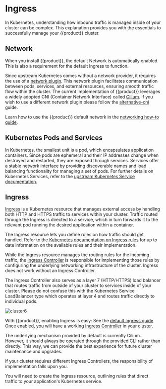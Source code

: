 # Ingress

In Kubernetes, understanding how inbound traffic is managed inside of your
cluster can be complex.
This explanation provides you with the essentials
to successfully manage your {{product}} cluster.

## Network

When you install {{product}}, the default Network is automatically enabled.
This is also a requirement for the default Ingress to function.

Since upstream Kubernetes comes without a network provider,
it requires the use of a [network plugin][network plugin].
This network plugin facilitates communication between pods,
services, and external resources, ensuring smooth traffic flow within the
cluster. The current implementation of {{product}} leverages a widely adopted
CNI (Container Network Interface) called [Cilium][Cilium].
If you wish to use a different network plugin
please follow the [alternative-cni] guide.

Learn how to use the {{product}} default network
in the [networking how-to guide][Network].

## Kubernetes Pods and Services

In Kubernetes, the smallest unit is a pod, which encapsulates application
containers. Since pods are ephemeral and their IP addresses change when
destroyed and restarted, they are exposed through services.
Services offer a stable network interface by providing discoverable names and
load balancing functionality for managing a set of pods.
For further details on Kubernetes Services,
refer to the [upstream Kubernetes Service documentation][Service].

## Ingress

[Ingress][Ingress K8s] is a Kubernetes resource that manages
external access by handling both HTTP and HTTPS traffic to services within
your cluster. Traffic routed through the Ingress is directed to a service,
which in turn forwards it to the relevant pod
running the desired application within a container.

The Ingress resource lets you define rules on how traffic should get handled.
Refer to the [Kubernetes documentation on Ingress rules][Ingress Rules]
for up to date information on the available rules and their implementation.


While the Ingress resource manages the routing rules for the incoming traffic,
the [Ingress Controller][Ingress Controller] is responsible for implementing
those rules by configuring the underlying networking infrastructure of
the cluster. Ingress does not work without an Ingress Controller.

The Ingress Controller also serves as a layer 7 (HTTP/HTTPS) load balancer
that routes traffic from outside of your cluster to services
inside of your cluster. Please do not confuse this with the 
Kubernetes Service LoadBalancer type which operates at layer 4 and routes
traffic directly to individual pods.

![cluster6][]

With {{product}}, enabling Ingress is easy:
See the [default Ingress guide][Ingress].
Once enabled, you will have a working
[Ingress Controller][Cilium Ingress Controller] in your cluster.

The underlying mechanism provided by default is currently Cilium.
However, it should always be operated through the provided CLI rather than
directly. This way, we can provide the best experience for future cluster
maintenance and upgrades.

If your cluster requires different Ingress Controllers,
the responsibility of implementation falls upon you.

You will need to create the Ingress resource,
outlining rules that direct traffic to your application's Kubernetes service.

<!-- IMAGES -->

[cluster6]: https://assets.ubuntu.com/v1/e6d02e9c-cluster6.svg

<!-- LINKS -->

[alternative-cni]: ../../snap/howto/networking/alternative-cni
[Ingress]: ../../snap/howto/networking/default-ingress
[Network]: ../../snap/howto/networking/default-network
[LoadBalancer]: load-balancer
[Cilium]: https://cilium.io/
[network plugin]: https://kubernetes.io/docs/concepts/extend-kubernetes/compute-storage-net/network-plugins/
[Service]: https://kubernetes.io/docs/concepts/services-networking/service/
[Ingress K8s]: https://kubernetes.io/docs/concepts/services-networking/ingress/
[Ingress Rules]: https://kubernetes.io/docs/concepts/services-networking/ingress/#ingress-rules
[Ingress Controller]: https://kubernetes.io/docs/concepts/services-networking/ingress-controllers/
[Cilium Ingress Controller]: https://docs.cilium.io/en/stable/network/servicemesh/ingress/
